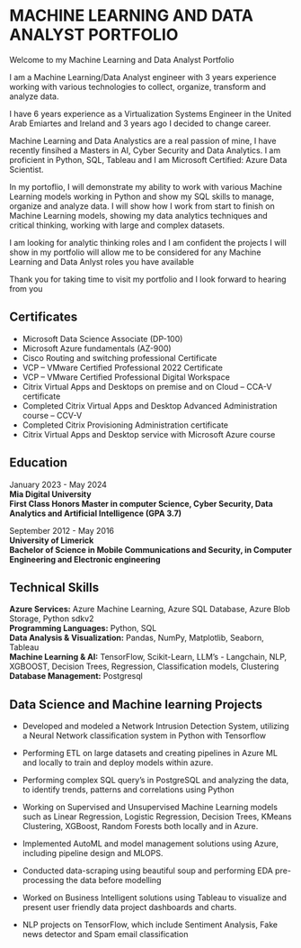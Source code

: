 # MACHINE LEARNING AND DATA ANALYST PORTFOLIO

Welcome to my Machine Learning and Data Analyst Portfolio

I am a Machine Learning/Data Analyst engineer with 3 years experience working with various technologies to collect, organize, transform and analyze data.

I have 6 years experience as a Virtualization Systems Engineer in the United Arab Emiartes and Ireland and 3 years ago I decided to change career.

Machine Learning and Data Analystics are a real passion of mine, I have recently finsihed a Masters in AI, Cyber Security and Data Analytics. I am proficient in Python, SQL, Tableau and I am Microsoft Certified: Azure Data Scientist.

In my portoflio, I will demonstrate my ability to work with various Machine Learning models working in Python and show my SQL skills to manage, organize and analyze data. I will show how I work from start to finish on Machine Learning models, showing my data analytics techniques and critical thinking, working with large and complex datasets.

I am looking for analytic thinking roles and I am confident the projects I will show in my portfolio will allow me to be considered for any Machine Learning and Data Anlyst roles you have available

Thank you for taking time to visit my portfolio and I look forward to hearing from you

## Certificates

- Microsoft Data Science Associate (DP-100)
-	Microsoft Azure fundamentals (AZ-900)
-	Cisco Routing and switching professional Certificate
-	VCP – VMware Certified Professional 2022 Certificate
-	VCP – VMware Certified Professional Digital Workspace
-	Citrix Virtual Apps and Desktops on premise and on Cloud – CCA-V certificate
-	Completed Citrix Virtual Apps and Desktop Advanced Administration course – CCV-V
-	Completed Citrix Provisioning Administration certificate
-	Citrix Virtual Apps and Desktop service with Microsoft Azure course
  

## Education

January 2023 - May 2024  
**Mia Digital University  
First Class Honors Master in computer Science, Cyber Security, Data Analytics and Artificial Intelligence (GPA 3.7)**



September 2012 - May 2016  
**University of Limerick  
Bachelor of Science in Mobile Communications and Security, in Computer Engineering and Electronic engineering**   


## Technical Skills

**Azure Services:** Azure Machine Learning, Azure SQL Database, Azure Blob Storage, Python sdkv2  
**Programming Languages:** Python, SQL  
**Data Analysis & Visualization:** Pandas, NumPy, Matplotlib, Seaborn, Tableau  
**Machine Learning & AI:** TensorFlow, Scikit-Learn, LLM’s - Langchain, NLP, XGBOOST, Decision Trees, Regression, Classification models, Clustering  
**Database Management:** Postgresql  


## Data Science and Machine learning Projects

-	Developed and modeled a Network Intrusion Detection System, utilizing a Neural Network classification system in Python with Tensorflow

-	Performing ETL on large datasets and creating pipelines in Azure ML and locally to train and deploy models within azure.

-	Performing complex SQL query’s in PostgreSQL and analyzing the data, to identify trends, patterns and correlations using Python

-	Working on Supervised and Unsupervised Machine Learning models such as Linear Regression, Logistic Regression, Decision Trees, KMeans Clustering, XGBoost, Random Forests both locally and in Azure. 

-	Implemented AutoML and model management solutions using Azure, including pipeline design and MLOPS.

-	Conducted data-scraping using beautiful soup and performing EDA pre-processing the data before modelling 

- Worked on Business Intelligent solutions using Tableau to visualize and present user friendly data project dashboards and charts.

-	NLP projects on TensorFlow, which include Sentiment Analysis, Fake news detector and Spam email classification







